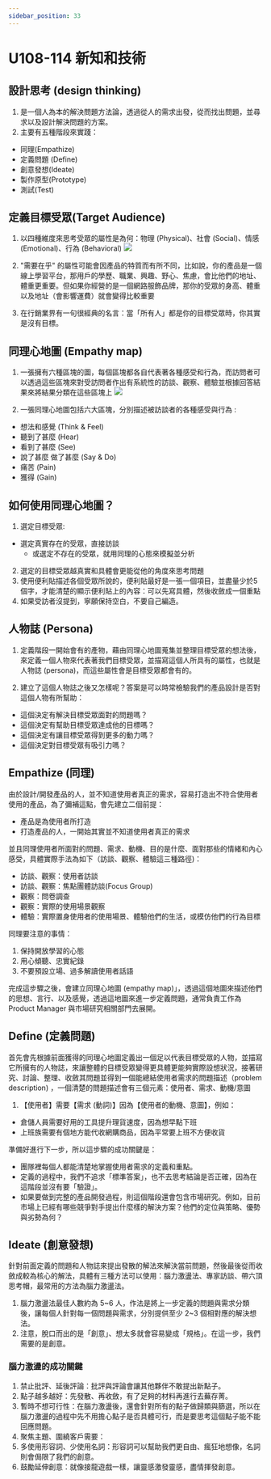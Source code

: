 ```yaml
---
sidebar_position: 33
---
```



# U108-114 新知和技術


## 設計思考 (design thinking)
1. 是一個人為本的解決問題方法論，透過從人的需求出發，從而找出問題，並尋求以及設計解決問題的方案。
2. 主要有五種階段來實踐：
  - 同理(Empathize)
  - 定義問題 (Define)
  - 創意發想(Ideate) 
  - 製作原型(Prototype) 
  - 測試(Test)


## 定義目標受眾(Target Audience)
1. 以四種維度來思考受眾的屬性是為何：物理 (Physical)、社會 (Social)、情感 (Emotional)、行為 (Behavioral)
![](https://res.cloudinary.com/dqfxgtyoi/image/upload/v1639503674/designThinking/%E7%9B%AE%E6%A8%99%E5%8F%97%E7%9C%BE%E5%9B%9B%E7%B6%AD%E5%BA%A6_nb9rlo.png)

2. "需要在乎" 的屬性可能會因產品的特質而有所不同，比如說，你的產品是一個線上學習平台，那用戶的學歷、職業、興趣、野心、焦慮，會比他們的地址、體重更重要。但如果你經營的是一個網路服飾品牌，那你的受眾的身高、體重以及地址（會影響運費）就會變得比較重要

3. 在行銷業界有一句很經典的名言：當「所有人」都是你的目標受眾時，你其實是沒有目標。


## 同理心地圖 (Empathy map)
1. 一張擁有六種區塊的圖，每個區塊都各自代表著各種感受和行為，而訪問者可以透過這些區塊來對受訪問者作出有系統性的訪談、觀察、體驗並根據回答結果來將結果分類在這些區塊上
![](https://res.cloudinary.com/dqfxgtyoi/image/upload/v1639503848/designThinking/EmpathyMap_nrvrhq.png)

2. 一張同理心地圖包括六大區塊，分別描述被訪談者的各種感受與行為 :
* 想法和感覺 (Think & Feel)
* 聽到了甚麼 (Hear)
* 看到了甚麼 (See)
* 說了甚麼 做了甚麼 (Say & Do)
* 痛苦 (Pain)
* 獲得 (Gain)

## 如何使用同理心地圖？
1. 選定目標受眾:
  - 選定真實存在的受眾，直接訪談
	- 或選定不存在的受眾，就用同理的心態來模擬並分析

2. 選定的目標受眾越真實和具體會更能從他的角度來思考問題
3. 使用便利貼描述各個受眾所說的，便利貼最好是一張一個項目，並盡量少於5個字，才能清楚的顯示便利貼上的內容：可以先寫具體，然後收斂成一個重點
4. 如果受訪者沒提到，寧願保持空白，不要自己編造。


## 人物誌 (Persona)
1. 定義階段一開始會有的產物，藉由同理心地圖蒐集並整理目標受眾的想法後，來定義一個人物來代表著我們目標受眾，並描寫這個人所具有的屬性，也就是人物誌 (persona)，而這些屬性會是目標受眾都會有的。

2. 建立了這個人物誌之後又怎樣呢？答案是可以時常檢驗我們的產品設計是否對這個人物有所幫助：
* 這個決定有解決目標受眾面對的問題嗎？
* 這個決定有幫助目標受眾達成他的目標嗎？
* 這個決定有讓目標受眾得到更多的動力嗎？
* 這個決定對目標受眾有吸引力嗎？



## Empathize (同理)
由於設計/開發產品的人，並不知道使用者真正的需求，容易打造出不符合使用者使用的產品，為了彌補這點，會先建立二個前提：
- 產品是為使用者所打造
- 打造產品的人，一開始其實並不知道使用者真正的需求

並且同理使用者所面對的問題、需求、動機、目的是什麼、面對那些的情緒和內心感受，具體實際手法為如下（訪談、觀察、體驗這三種路徑)：
- 訪談、觀察：使用者訪談
- 訪談、觀察：焦點團體訪談(Focus Group)
- 觀察：問卷調查
- 觀察：實際的使用場景觀察
- 體驗：實際置身使用者的使用場景、體驗他們的生活，或模仿他們的行為目標

同理要注意的事情：
1. 保持開放學習的心態
2. 用心傾聽、忠實紀錄
3. 不要預設立場、過多解讀使用者話語

完成這步驟之後，會建立同理心地圖 (empathy map)」，透過這個地圖來描述他們的思想、言行、以及感覺，透過這地圖來進一步定義問題，通常負責工作為 Product Manager 與市場研究相關部門去展開。


## Define (定義問題)
首先會先根據前面獲得的同理心地圖定義出一個足以代表目標受眾的人物，並描寫它所擁有的人物誌，來讓整體的目標受眾變得更具體更能夠實際設想狀況，接著研究、討論、整理、收斂其問題並得到一個能總結使用者需求的問題描述（problem description) ，一個清楚的問題描述會有三個元素：使用者、需求、動機/意圖

1. 【使用者】需要【需求 (動詞)】因為【使用者的動機、意圖】，例如：
* 倉儲人員需要好用的工具提升理貨速度，因為想早點下班
* 上班族需要有個地方能代收網購商品，因為平常要上班不方便收貨


準備好進行下一步，所以這步驟的成功關鍵是：
* 團隊裡每個人都能清楚地掌握使用者需求的定義和重點。
* 定義的過程中，我們不追求「標準答案」，也不去思考結論是否正確，因為在這階段並沒有要「驗證」。
* 如果要做到完整的產品開發過程，則這個階段還會包含市場研究。例如，目前市場上已經有哪些競爭對手提出什麼樣的解決方案？他們的定位與策略、優勢與劣勢為何？



## Ideate (創意發想)
針對前面定義的問題和人物誌來提出發散的解法來解決當前問題，然後最後從而收斂成較為核心的解法，具體有三種方法可以使用：腦力激盪法、專家訪談、帶六頂思考帽，最常用的方法為腦力激盪法。

1. 腦力激盪法最佳人數約為 5~6 人，作法是將上一步定義的問題與需求分類後，讓每個人針對每一個問題與需求，分別提供至少 2~3 個相對應的解決想法。
2. 注意，脫口而出的是「創意」、想太多就會容易變成「規格」。在這一步，我們需要的是創意。

### 腦力激盪的成功關鍵
1. 禁止批評、延後評論：批評與評論會讓其他夥伴不敢提出新點子。
2. 點子越多越好：先發散、再收斂，有了足夠的材料再進行去蕪存菁。
3. 暫時不想可行性：在腦力激盪後，還會針對所有的點子做歸類與篩選，所以在腦力激盪的過程中先不用擔心點子是否具體可行，而是要思考這個點子能不能回應問題。
4. 聚焦主題、圍繞客戶需要：
5. 多使用形容詞、少使用名詞：形容詞可以幫助我們更自由、瘋狂地想像，名詞則會侷限了我們的創意。
6. 鼓勵延伸創意：就像接龍遊戲一樣，讓靈感激發靈感，盡情揮發創意。

